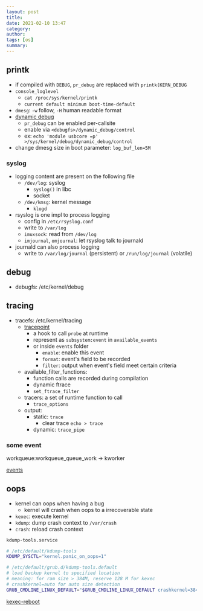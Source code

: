 ```yaml
---
layout: post
title:
date: 2021-02-10 13:47
category:
author:
tags: [os]
summary:
---
```


## printk

- if compiled with `DEBUG`, `pr_debug` are replaced with `printk(KERN_DEBUG`
- `console_loglevel`
  - `cat /proc/sys/kernel/printk`
  - `current default minimum boot-time-default`
- `dmesg`: `-w` follow, `-H` human readable format
- [dynamic debug](https://www.kernel.org/doc/html/v4.19/admin-guide/dynamic-debug-howto.html)
  - `pr_debug` can be enabled per-callsite
  - enable via `<debugfs>/dynamic_debug/control`
  - ex: `echo 'module usbcore =p' >/sys/kernel/debug/dynamic_debug/control`
- change dmesg size in boot parameter: `log_buf_len=5M`

### syslog

- logging content are present on the following file
  - `/dev/log`: syslog
    - `syslog()` in libc
    - socket
  - `/dev/kmsg`: kernel message
    - `klogd`
- rsyslog is one impl to process logging
  - config in `/etc/rsyslog.conf`
  - write to `/var/log`
  - `imuxsock`: read from `/dev/log`
  - `imjournal`, `omjournal`: let rsyslog talk to journald
- journald can also process logging
  - write to `/var/log/journal` (persistent) or `/run/log/journal` (volatile)

## debug

- debugfs: /etc/kernel/debug

## tracing

- tracefs: /etc/kernel/tracing
  - [tracepoint](https://www.kernel.org/doc/Documentation/trace/tracepoints.txt)
    - a hook to call `probe` at runtime
    - represent as `subsystem:event` in `available_events`
    - or inside `events` folder
      - `enable`: enable this event
      - `format`: event's field to be recorded
      - `filter`: output when event's field meet certain criteria
  - available_filter_functions:
    - function calls are recorded during compilation
    - dynamic ftrace
    - `set_ftrace_filter`
  - tracers: a set of runtime function to call
    - `trace_options`
  - output:
    - static: `trace`
      - clear trace `echo > trace`
    - dynamic: `trace_pipe`

### some event

workqueue:workqueue_queue_work -> kworker

[events](https://www.kernel.org/doc/Documentation/trace/events.txt)

## oops

- kernel can oops when having a bug
  - kernel will crash when oops to a irrecoverable state
- `kexec`: execute kernel
- `kdump`: dump crash context to `/var/crash`
- `crash`: reload crash context

```bash
kdump-tools.service

# /etc/default/kdump-tools
KDUMP_SYSCTL="kernel.panic_on_oops=1"

# /etc/default/grub.d/kdump-tools.default
# load backup kernel to specified location
# meaning: for ram size > 384M, reserve 128 M for kexec
# crashkernel=auto for auto size detection
GRUB_CMDLINE_LINUX_DEFAULT="$GRUB_CMDLINE_LINUX_DEFAULT crashkernel=384M-:128M"
```

[kexec-reboot](https://github.com/error10/kexec-reboot)
